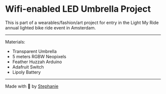 # Wifi-enabled LED Umbrella Project

This is part of a wearables/fashion/art project for entry in the Light My Ride annual lighted bike ride event in Amsterdam.

---
Materials:
  - Transparent Umbrella
  - 5 meters RGBW Neopixels
  - Feather Huzzah Arduino
  - Adafruit Switch
  - Lipoly Battery


  ---

Made with 💟 by [Stephanie](https://stephanie.lol)
